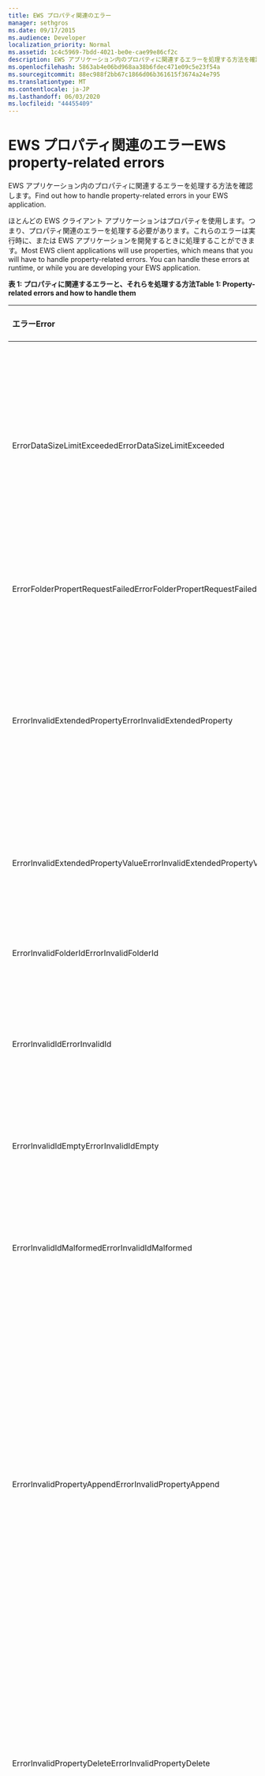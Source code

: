 ```yaml
---
title: EWS プロパティ関連のエラー
manager: sethgros
ms.date: 09/17/2015
ms.audience: Developer
localization_priority: Normal
ms.assetid: 1c4c5969-7bdd-4021-be0e-cae99e86cf2c
description: EWS アプリケーション内のプロパティに関連するエラーを処理する方法を確認します。
ms.openlocfilehash: 5863ab4e06bd968aa38b6fdec471e09c5e23f54a
ms.sourcegitcommit: 88ec988f2bb67c1866d06b361615f3674a24e795
ms.translationtype: MT
ms.contentlocale: ja-JP
ms.lasthandoff: 06/03/2020
ms.locfileid: "44455409"
---
```

# <a name="ews-property-related-errors"></a><span data-ttu-id="0198b-103">EWS プロパティ関連のエラー</span><span class="sxs-lookup"><span data-stu-id="0198b-103">EWS property-related errors</span></span>

<span data-ttu-id="0198b-104">EWS アプリケーション内のプロパティに関連するエラーを処理する方法を確認します。</span><span class="sxs-lookup"><span data-stu-id="0198b-104">Find out how to handle property-related errors in your EWS application.</span></span>
  
<span data-ttu-id="0198b-p101">ほとんどの EWS クライアント アプリケーションはプロパティを使用します。つまり、プロパティ関連のエラーを処理する必要があります。これらのエラーは実行時に、または EWS アプリケーションを開発するときに処理することができます。</span><span class="sxs-lookup"><span data-stu-id="0198b-p101">Most EWS client applications will use properties, which means that you will have to handle property-related errors. You can handle these errors at runtime, or while you are developing your EWS application.</span></span>
  
<span data-ttu-id="0198b-107">**表 1: プロパティに関連するエラーと、それらを処理する方法**</span><span class="sxs-lookup"><span data-stu-id="0198b-107">**Table 1: Property-related errors and how to handle them**</span></span>

|<span data-ttu-id="0198b-108">**エラー**</span><span class="sxs-lookup"><span data-stu-id="0198b-108">**Error**</span></span>|<span data-ttu-id="0198b-109">**原因となる操作**</span><span class="sxs-lookup"><span data-stu-id="0198b-109">**Caused by an attempt to…**</span></span>|<span data-ttu-id="0198b-110">**処理方法**</span><span class="sxs-lookup"><span data-stu-id="0198b-110">**Handle it by…**</span></span>|
|:-----|:-----|:-----|
|<span data-ttu-id="0198b-111">ErrorDataSizeLimitExceeded</span><span class="sxs-lookup"><span data-stu-id="0198b-111">ErrorDataSizeLimitExceeded</span></span>  <br/> |<span data-ttu-id="0198b-112">プロパティの最大サイズを超える値をプロパティに設定するか、フォルダーのプロパティのように、プロパティがストリーミングをサポートしていません。</span><span class="sxs-lookup"><span data-stu-id="0198b-112">Set a property with a value that exceeds the maximum size for the property or the property does not support streaming, such as folder properties.</span></span>  <br/> |<span data-ttu-id="0198b-113">プロパティで設定するデータのサイズを制限します。</span><span class="sxs-lookup"><span data-stu-id="0198b-113">Limiting the size of data you set on the property.</span></span>  <br/> |
|<span data-ttu-id="0198b-114">ErrorFolderPropertRequestFailed</span><span class="sxs-lookup"><span data-stu-id="0198b-114">ErrorFolderPropertRequestFailed</span></span>  <br/> |<span data-ttu-id="0198b-115">取得できないプロパティを取得しています。</span><span class="sxs-lookup"><span data-stu-id="0198b-115">Get a property that could not be retrieved.</span></span>  <br/> |<span data-ttu-id="0198b-116">プロパティを取得できないことを示します。</span><span class="sxs-lookup"><span data-stu-id="0198b-116">Indicating that the property cannot be retrieved.</span></span>  <br/> |
|<span data-ttu-id="0198b-117">ErrorInvalidExtendedProperty</span><span class="sxs-lookup"><span data-stu-id="0198b-117">ErrorInvalidExtendedProperty</span></span>  <br/> |<span data-ttu-id="0198b-118">拡張プロパティの値の無効な組み合わせを設定しているか、無効な拡張プロパティの Uniform Resource Identifier (URI) を設定しています。</span><span class="sxs-lookup"><span data-stu-id="0198b-118">Set an invalid combination of extended property values or results in an invalid extended property Uniform Resource Identifier (URI).</span></span>  <br/> |<span data-ttu-id="0198b-119">拡張プロパティの値をチェックします。</span><span class="sxs-lookup"><span data-stu-id="0198b-119">Checking the extended property value.</span></span>  <br/> |
|<span data-ttu-id="0198b-120">ErrorInvalidExtendedPropertyValue</span><span class="sxs-lookup"><span data-stu-id="0198b-120">ErrorInvalidExtendedPropertyValue</span></span>  <br/> |<span data-ttu-id="0198b-121">指定した型と一致しない拡張プロパティの値を設定しています。</span><span class="sxs-lookup"><span data-stu-id="0198b-121">Set an extended property value that does not match the specified type</span></span>  <br/> |<span data-ttu-id="0198b-122">型と一致することをチェックするよう、コードを更新します。</span><span class="sxs-lookup"><span data-stu-id="0198b-122">Updating your code to check for matching types.</span></span>  <br/> |
|<span data-ttu-id="0198b-123">ErrorInvalidFolderId</span><span class="sxs-lookup"><span data-stu-id="0198b-123">ErrorInvalidFolderId</span></span>  <br/> |<span data-ttu-id="0198b-124">フォルダー識別子の構造体を無効な形式に設定しています。</span><span class="sxs-lookup"><span data-stu-id="0198b-124">Set the structure of a folder identifier to an invalid form.</span></span>  <br/> |<span data-ttu-id="0198b-125">EWS によって返される識別子のみを使用します。</span><span class="sxs-lookup"><span data-stu-id="0198b-125">Only using identifiers returned by EWS.</span></span>  <br/> |
|<span data-ttu-id="0198b-126">ErrorInvalidId</span><span class="sxs-lookup"><span data-stu-id="0198b-126">ErrorInvalidId</span></span>  <br/> |<span data-ttu-id="0198b-127">識別子の構造を設定しているか、キーを無効なフォームに変更しています。</span><span class="sxs-lookup"><span data-stu-id="0198b-127">Set the structure of an identifier and/or change key to an invalid form.</span></span>  <br/> |<span data-ttu-id="0198b-128">EWS によって返される識別子のみを使用します。</span><span class="sxs-lookup"><span data-stu-id="0198b-128">Only using identifiers returned by EWS.</span></span>  <br/> |
|<span data-ttu-id="0198b-129">ErrorInvalidIdEmpty</span><span class="sxs-lookup"><span data-stu-id="0198b-129">ErrorInvalidIdEmpty</span></span>  <br/> |<span data-ttu-id="0198b-130">空の識別子を設定しています。</span><span class="sxs-lookup"><span data-stu-id="0198b-130">Set an empty an identifier.</span></span>  <br/> |<span data-ttu-id="0198b-131">アイテムまたはフォルダーの有効な識別子に識別子を設定します。</span><span class="sxs-lookup"><span data-stu-id="0198b-131">Setting the identifier with a valid item or folder identifier.</span></span>  <br/> |
|<span data-ttu-id="0198b-132">ErrorInvalidIdMalformed</span><span class="sxs-lookup"><span data-stu-id="0198b-132">ErrorInvalidIdMalformed</span></span>  <br/> |<span data-ttu-id="0198b-133">識別子の構造を設定しているか、キーを無効なフォームに変更しています。</span><span class="sxs-lookup"><span data-stu-id="0198b-133">Set the structure of an identifier and/or change key to an invalid form.</span></span>  <br/> |<span data-ttu-id="0198b-134">EWS によって返される識別子のみを使用します。</span><span class="sxs-lookup"><span data-stu-id="0198b-134">Only using identifiers returned by EWS.</span></span>  <br/> |
|<span data-ttu-id="0198b-135">ErrorInvalidPropertyAppend</span><span class="sxs-lookup"><span data-stu-id="0198b-135">ErrorInvalidPropertyAppend</span></span>  <br/> |<span data-ttu-id="0198b-136">追加をサポートしていないプロパティを追加しています。</span><span class="sxs-lookup"><span data-stu-id="0198b-136">Append a property that does not support appending.</span></span>  <br/> |<span data-ttu-id="0198b-137">受信者コレクションのプロパティ (To、Cc、Bcc)、出席者コレクションのプロパティ (Required、Optional、Resources)、Body プロパティ、および ReplyTo プロパティにのみ値を追加するよう、コードを更新します。</span><span class="sxs-lookup"><span data-stu-id="0198b-137">Updating your code so that it only attempts to append values to the recipient collection properties (To, Cc, Bcc), Attendee collection properties (Required, Optional, Resources), Body property, and the ReplyTo property.</span></span>  <br/> |
|<span data-ttu-id="0198b-138">ErrorInvalidPropertyDelete</span><span class="sxs-lookup"><span data-stu-id="0198b-138">ErrorInvalidPropertyDelete</span></span>  <br/> |<span data-ttu-id="0198b-139">削除をサポートしていないプロパティを削除しています。</span><span class="sxs-lookup"><span data-stu-id="0198b-139">Delete a property that does not support deleting.</span></span>  <br/> |<span data-ttu-id="0198b-p102">プロパティを削除しないようにコードを更新します。たとえば、フォルダーとアイテムの識別子は削除できません。</span><span class="sxs-lookup"><span data-stu-id="0198b-p102">Updating your code to not try to delete the property. For example, the folder and item identifiers cannot be deleted.</span></span>  <br/> |
|<span data-ttu-id="0198b-142">ErrorInvalidPropertyForExists</span><span class="sxs-lookup"><span data-stu-id="0198b-142">ErrorInvalidPropertyForExists</span></span>  <br/> |<span data-ttu-id="0198b-143">フラグ ベースのプロパティに、存在ベースの検索の制限を設定しています。</span><span class="sxs-lookup"><span data-stu-id="0198b-143">Set an existential based search restriction on a flag-based property.</span></span>  <br/> |<span data-ttu-id="0198b-p103">存在ベースの検索制限にフラグ ベースのプロパティを使用しないよう、コードを更新します。フラグ ベースのプロパティは、IsDraft、IsSubmitted、IsUnmodified、IsResend、および IsFromMe です。</span><span class="sxs-lookup"><span data-stu-id="0198b-p103">Updating your code to not use flag-based properties in an existential based search restriction. Flag-based properties are IsDraft, IsSubmitted, IsUnmodified, IsResend, and IsFromMe.</span></span>  <br/> |
|<span data-ttu-id="0198b-146">ErrorInvalidPropertyForOperation</span><span class="sxs-lookup"><span data-stu-id="0198b-146">ErrorInvalidPropertyForOperation</span></span>  <br/> |<span data-ttu-id="0198b-147">操作によってサポートされていないアイテムまたはフォルダーのプロパティに対して機能しています。</span><span class="sxs-lookup"><span data-stu-id="0198b-147">Act on a property of an item or folder that is not supported by the operation.</span></span>  <br/> |<span data-ttu-id="0198b-148">エラーの原因となった操作のプロパティにアクセスしないようにコードを更新します。</span><span class="sxs-lookup"><span data-stu-id="0198b-148">Updating your code to not access the property with the operation that caused the error.</span></span>  <br/> |
|<span data-ttu-id="0198b-149">ErrorInvalidPropertyRequest</span><span class="sxs-lookup"><span data-stu-id="0198b-149">ErrorInvalidPropertyRequest</span></span>  <br/> |<span data-ttu-id="0198b-150">アイテムの種類に対してサポートされていない要求のプロパティを指定しています。</span><span class="sxs-lookup"><span data-stu-id="0198b-150">Specify a property in the request that is not supported for the item type.</span></span>  <br/> |<span data-ttu-id="0198b-151">操作のプロパティにアクセスしないようにコードを更新します。</span><span class="sxs-lookup"><span data-stu-id="0198b-151">Updating your code to not try to access the property with the operation.</span></span>  <br/> |
|<span data-ttu-id="0198b-152">ErrorInvalidPropertySet</span><span class="sxs-lookup"><span data-stu-id="0198b-152">ErrorInvalidPropertySet</span></span>  <br/> |<span data-ttu-id="0198b-153">読み取り専用プロパティを設定しています。</span><span class="sxs-lookup"><span data-stu-id="0198b-153">Set a read-only property.</span></span>  <br/> |<span data-ttu-id="0198b-154">プロパティを設定しないようにコードを更新します。</span><span class="sxs-lookup"><span data-stu-id="0198b-154">Updating your code to not try to set the property.</span></span>  <br/> |
|<span data-ttu-id="0198b-155">ErrorInvalidValueForProperty</span><span class="sxs-lookup"><span data-stu-id="0198b-155">ErrorInvalidValueForProperty</span></span>  <br/> |<span data-ttu-id="0198b-156">比較値がプロパティの型と一致しない検索制限で、プロパティの値を比較しています。</span><span class="sxs-lookup"><span data-stu-id="0198b-156">Compare a property value in a search restriction where the comparison value does not match the property type.</span></span>  <br/> |<span data-ttu-id="0198b-157">プロパティの型の不一致をチェックするようにコードを更新します。</span><span class="sxs-lookup"><span data-stu-id="0198b-157">Updating your code to check for property type mismatch.</span></span>  <br/> |
|<span data-ttu-id="0198b-158">ErrorItemSavePropertyError</span><span class="sxs-lookup"><span data-stu-id="0198b-158">ErrorItemSavePropertyError</span></span>  <br/> |<span data-ttu-id="0198b-159">無効なプロパティ値でアイテムまたはフォルダーを保存しています。</span><span class="sxs-lookup"><span data-stu-id="0198b-159">Save an item or folder with invalid property values.</span></span>  <br/> |<span data-ttu-id="0198b-160">要求で送信する前に、プロパティの値と型を確認します。</span><span class="sxs-lookup"><span data-stu-id="0198b-160">Checking the property values and types before submitting them in a request.</span></span>  <br/> |
|<span data-ttu-id="0198b-161">ErrorNoFolderClassOverride</span><span class="sxs-lookup"><span data-stu-id="0198b-161">ErrorNoFolderClassOverride</span></span>  <br/> |<span data-ttu-id="0198b-162">ベース フォルダー型ではない新しいフォルダーで、フォルダー クラスを設定しています。</span><span class="sxs-lookup"><span data-stu-id="0198b-162">Set the folder class on a new folder that is not the base folder type.</span></span>  <br/> |<span data-ttu-id="0198b-163">汎用フォルダー型を使用して、フォルダー クラスを設定します。</span><span class="sxs-lookup"><span data-stu-id="0198b-163">Using a generic folder type to set the folder class.</span></span>  <br/> |
|<span data-ttu-id="0198b-164">ErrorNoPropertyTagForCustomProperties</span><span class="sxs-lookup"><span data-stu-id="0198b-164">ErrorNoPropertyTagForCustomProperties</span></span>  <br/> |<span data-ttu-id="0198b-165">カスタムの拡張プロパティをプロパティ タグによって参照しています。</span><span class="sxs-lookup"><span data-stu-id="0198b-165">Reference a custom extended property by its property tag.</span></span>  <br/> |<span data-ttu-id="0198b-166">プロパティ セット識別子と、プロパティ名またはプロパティ ディスパッチ識別子のいずれかによってカスタムの拡張プロパティを参照するよう、コードを更新します。</span><span class="sxs-lookup"><span data-stu-id="0198b-166">Updating your code to reference the custom extended property by property set identifier and either the property name or property dispatch identifier.</span></span>  <br/> |
|<span data-ttu-id="0198b-167">ErrorObjectTypeChanged</span><span class="sxs-lookup"><span data-stu-id="0198b-167">ErrorObjectTypeChanged</span></span>  <br/> |<span data-ttu-id="0198b-168">スキーマの型に一致しないアイテムでアイテム クラスを設定または更新しています。</span><span class="sxs-lookup"><span data-stu-id="0198b-168">Set or update the item class on an item that doesn't match with its schema type.</span></span>  <br/> |<span data-ttu-id="0198b-169">アイテム クラスがアイテムのスキーマの型と一致するようコードを更新します。</span><span class="sxs-lookup"><span data-stu-id="0198b-169">Updating your code so that item class matches the item schema type.</span></span>  <br/> |
|<span data-ttu-id="0198b-170">ErrorPropertyUpdate</span><span class="sxs-lookup"><span data-stu-id="0198b-170">ErrorPropertyUpdate</span></span>  <br/> |<span data-ttu-id="0198b-171">無効なプロパティ値でプロパティを更新しています。</span><span class="sxs-lookup"><span data-stu-id="0198b-171">Update a property with an invalid property value.</span></span>  <br/> |<span data-ttu-id="0198b-172">[UpdateItem](https://msdn.microsoft.com/library/5d027523-e0bc-4da2-b60b-0cb9fc1fdfe4%28Office.15%29.aspx) 要求で送信する前に、プロパティの値を確認します。</span><span class="sxs-lookup"><span data-stu-id="0198b-172">Checking the property value before submitting it in an [UpdateItem](https://msdn.microsoft.com/library/5d027523-e0bc-4da2-b60b-0cb9fc1fdfe4%28Office.15%29.aspx) request.</span></span>  <br/> |
|<span data-ttu-id="0198b-173">ErrorRequiredPropertyMissing</span><span class="sxs-lookup"><span data-stu-id="0198b-173">ErrorRequiredPropertyMissing</span></span>  <br/> |<span data-ttu-id="0198b-174">必須プロパティが欠けている CreateAttachment 要求を送信しています。</span><span class="sxs-lookup"><span data-stu-id="0198b-174">Send a CreateAttachment request that is missing a required property.</span></span>  <br/> |<span data-ttu-id="0198b-175">応答で返されるプロパティのパスで指定されているように、不足しているプロパティを設定するよう、コードを更新します。</span><span class="sxs-lookup"><span data-stu-id="0198b-175">Updating your code to set the missing property as specified by the property path returned in the response.</span></span>  <br/> |
|<span data-ttu-id="0198b-176">ErrorUnsupportedMapiPropertyType</span><span class="sxs-lookup"><span data-stu-id="0198b-176">ErrorUnsupportedMapiPropertyType</span></span>  <br/> |<span data-ttu-id="0198b-177">型がオブジェクト、オブジェクト配列、エラー、または null である拡張プロパティの型を使用しています。</span><span class="sxs-lookup"><span data-stu-id="0198b-177">Use extended property types of type object, object array, error or null.</span></span>  <br/> |<span data-ttu-id="0198b-178">制限された拡張プロパティの型を使用しないよう、コードを更新します。</span><span class="sxs-lookup"><span data-stu-id="0198b-178">Updating your code to not use the restricted extended property types.</span></span>  <br/> |
|<span data-ttu-id="0198b-179">ErrorUnsupportedPathForQuery</span><span class="sxs-lookup"><span data-stu-id="0198b-179">ErrorUnsupportedPathForQuery</span></span>  <br/> |<span data-ttu-id="0198b-180">検索制限の中でサポートされていないプロパティ パスを使用しています。</span><span class="sxs-lookup"><span data-stu-id="0198b-180">Use an unsupported property path in a search restriction.</span></span>  <br/> |<span data-ttu-id="0198b-181">サポートされていないプロパティ パスを除外するよう、検索制限を変更します。</span><span class="sxs-lookup"><span data-stu-id="0198b-181">Changing the search restriction to exclude the unsupported property path.</span></span>  <br/> |
|<span data-ttu-id="0198b-182">ErrorUnsupportedPathForSortGroup</span><span class="sxs-lookup"><span data-stu-id="0198b-182">ErrorUnsupportedPathForSortGroup</span></span>  <br/> |<span data-ttu-id="0198b-183">並べ替えまたはグループ化されている検索要求で、サポートされていないプロパティ パスを使用しています。</span><span class="sxs-lookup"><span data-stu-id="0198b-183">Use an unsupported property path in a sorted or grouped search request.</span></span>  <br/> |<span data-ttu-id="0198b-184">サポートされていないプロパティ パスを除外するよう、検索制限を変更します。</span><span class="sxs-lookup"><span data-stu-id="0198b-184">Changing the search restriction to exclude the unsupported property path.</span></span>  <br/> |
|<span data-ttu-id="0198b-185">ErrorUnsupportedTypeForConversion</span><span class="sxs-lookup"><span data-stu-id="0198b-185">ErrorUnsupportedTypeForConversion</span></span>  <br/> |<span data-ttu-id="0198b-186">EWS が応答で返す XML に変換できないプロパティの型を要求しています。</span><span class="sxs-lookup"><span data-stu-id="0198b-186">Request a property type that cannot be converted to XML for EWS to return in a response.</span></span>  <br/> |<span data-ttu-id="0198b-187">サポートされていないプロパティを要求しないようにコードを更新します。</span><span class="sxs-lookup"><span data-stu-id="0198b-187">Updating your code to not request the unsupported property.</span></span>  <br/> |
|<span data-ttu-id="0198b-188">ErrorUpdatePropertyMismatch</span><span class="sxs-lookup"><span data-stu-id="0198b-188">ErrorUpdatePropertyMismatch</span></span>  <br/> |<span data-ttu-id="0198b-189">更新するよう指定されているプロパティに一致しない変更の記述を持つアイテムまたはフォルダーを更新しています。</span><span class="sxs-lookup"><span data-stu-id="0198b-189">Update an item or folder the change description for which doesn't match the property that is specified to be updated.</span></span>  <br/> |<span data-ttu-id="0198b-190">変更の記述が、更新しようとしているアイテムまたはフォルダーの型に一致するよう、コードを変更します。</span><span class="sxs-lookup"><span data-stu-id="0198b-190">Changing your code so that the change description matches the item or folder type that is being updated.</span></span>  <br/> |
   
## <a name="see-also"></a><span data-ttu-id="0198b-191">関連項目</span><span class="sxs-lookup"><span data-stu-id="0198b-191">See also</span></span>


- [<span data-ttu-id="0198b-192">Exchange における EWS のプロパティと拡張プロパティ</span><span class="sxs-lookup"><span data-stu-id="0198b-192">Properties and extended properties in EWS in Exchange</span></span>](properties-and-extended-properties-in-ews-in-exchange.md)
    
- [<span data-ttu-id="0198b-193">Exchange で Web サービスの使用を開始する</span><span class="sxs-lookup"><span data-stu-id="0198b-193">Start using web services in Exchange</span></span>](start-using-web-services-in-exchange.md)
    
- [<span data-ttu-id="0198b-194">Exchange の Web サービス クライアントを開発する</span><span class="sxs-lookup"><span data-stu-id="0198b-194">Develop web service clients for Exchange</span></span>](develop-web-service-clients-for-exchange.md)
    


